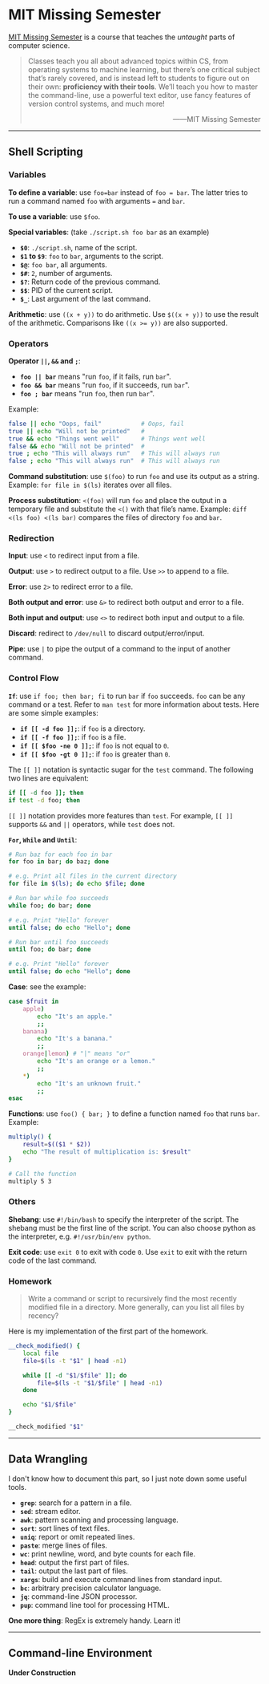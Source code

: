 # MIT Missing Semester

[MIT Missing Semester](https://missing.csail.mit.edu/) is a course that teaches the *untaught* parts of computer science.

> Classes teach you all about advanced topics within CS, from operating systems to machine learning, but there’s one critical subject that’s rarely covered, and is instead left to students to figure out on their own: **proficiency with their tools**. We’ll teach you how to master the command-line, use a powerful text editor, use fancy features of version control systems, and much more!
> 
> <div align=right>——MIT Missing Semester</div>

---

## Shell Scripting

### Variables

**To define a variable**: use `foo=bar` instead of `foo = bar`. The latter tries to run a command named `foo` with arguments `=` and `bar`.

**To use a variable**: use `$foo`.

**Special variables**: (take `./script.sh foo bar` as an example)

 - **`$0`**: `./script.sh`, name of the script.
 - **`$1` to `$9`**: `foo` to `bar`, arguments to the script.
 - **`$@`**: `foo bar`, all arguments.
 - **`$#`**: `2`, number of arguments.
 - **`$?`**: Return code of the previous command.
 - **`$$`**: PID of the current script.
 - **`$_`**: Last argument of the last command.

**Arithmetic**: use `((x + y))` to do arithmetic. Use `$((x + y))` to use the result of the arithmetic. Comparisons like `((x >= y))` are also supported.

### Operators

**Operator `||`, `&&` and `;`**:

 - **`foo || bar`** means "run `foo`, if it fails, run `bar`".
 - **`foo && bar`** means "run `foo`, if it succeeds, run `bar`".
 - **`foo ; bar`** means "run `foo`, then run `bar`".

Example:

```sh
false || echo "Oops, fail"           # Oops, fail
true || echo "Will not be printed"   #
true && echo "Things went well"      # Things went well
false && echo "Will not be printed"  #
true ; echo "This will always run"   # This will always run
false ; echo "This will always run"  # This will always run
```

**Command substitution**: use `$(foo)` to run `foo` and use its output as a string. Example: `for file in $(ls)` iterates over all files.

**Process substitution**: `<(foo)` will run `foo` and place the output in a temporary file and substitute the `<()` with that file’s name. Example: `diff <(ls foo) <(ls bar)` compares the files of directory `foo` and `bar`.

### Redirection

**Input**: use `<` to redirect input from a file.

**Output**: use `>` to redirect output to a file. Use `>>` to append to a file.

**Error**: use `2>` to redirect error to a file.

**Both output and error**: use `&>` to redirect both output and error to a file.

**Both input and output**: use `<>` to redirect both input and output to a file.

**Discard**: redirect to `/dev/null` to discard output/error/input.

**Pipe**: use `|` to pipe the output of a command to the input of another command.

### Control Flow

**`If`**: use `if foo; then bar; fi` to run `bar` if `foo` succeeds. `foo` can be any command or a test. Refer to `man test` for more information about tests. Here are some simple examples:

 - **`if [[ -d foo ]];`**: if `foo` is a directory.
 - **`if [[ -f foo ]];`**: if `foo` is a file.
 - **`if [[ $foo -ne 0 ]];`**: if `foo` is not equal to `0`.
 - **`if [[ $foo -gt 0 ]];`**: if `foo` is greater than `0`.

The `[[ ]]` notation is syntactic sugar for the `test` command. The following two lines are equivalent:

```sh
if [[ -d foo ]]; then
if test -d foo; then
```

`[[ ]]` notation provides more features than `test`. For example, `[[ ]]` supports `&&` and `||` operators, while `test` does not.

**`For`, `While` and `Until`**:

```sh
# Run baz for each foo in bar
for foo in bar; do baz; done

# e.g. Print all files in the current directory
for file in $(ls); do echo $file; done

# Run bar while foo succeeds
while foo; do bar; done

# e.g. Print "Hello" forever
until false; do echo "Hello"; done

# Run bar until foo succeeds
until foo; do bar; done

# e.g. Print "Hello" forever
until false; do echo "Hello"; done
```

**Case**: see the example:

```sh
case $fruit in
    apple)
        echo "It's an apple."
        ;;
    banana)
        echo "It's a banana."
        ;;
    orange|lemon) # "|" means "or"
        echo "It's an orange or a lemon."
        ;;
    *)
        echo "It's an unknown fruit."
        ;;
esac
```

**Functions**: use `foo() { bar; }` to define a function named `foo` that runs `bar`. Example:

```sh
multiply() {
    result=$(($1 * $2))
    echo "The result of multiplication is: $result"
}

# Call the function
multiply 5 3
```

### Others

**Shebang**: use `#!/bin/bash` to specify the interpreter of the script. The shebang must be the first line of the script. You can also choose python as the interpreter, e.g. `#!/usr/bin/env python`.

**Exit code**: use `exit 0` to exit with code `0`. Use `exit` to exit with the return code of the last command.

### Homework

> Write a command or script to recursively find the most recently modified file in a directory. More generally, can you list all files by recency?

Here is my implementation of the first part of the homework.

```sh
__check_modified() {
    local file
    file=$(ls -t "$1" | head -n1)

    while [[ -d "$1/$file" ]]; do
        file=$(ls -t "$1/$file" | head -n1)
    done

    echo "$1/$file"
}

__check_modified "$1"
```

---

## Data Wrangling

I don't know how to document this part, so I just note down some useful tools.

 - **`grep`**: search for a pattern in a file.
 - **`sed`**: stream editor.
 - **`awk`**: pattern scanning and processing language.
 - **`sort`**: sort lines of text files.
 - **`uniq`**: report or omit repeated lines.
 - **`paste`**: merge lines of files.
 - **`wc`**: print newline, word, and byte counts for each file.
 - **`head`**: output the first part of files.
 - **`tail`**: output the last part of files.
 - **`xargs`**: build and execute command lines from standard input.
 - **`bc`**: arbitrary precision calculator language.
 - **`jq`**: command-line JSON processor.
 - **`pup`**: command line tool for processing HTML.

**One more thing**: RegEx is extremely handy. Learn it!

---

## Command-line Environment

**Under Construction**